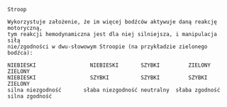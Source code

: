     Stroop
    
    Wykorzystuje założenie, że im więcej bodźców aktywuje daną reakcję motoryczną, 
    tym reakcji hemodynamiczna jest dla niej silniejsza, i manipulacja siłą 
    nie/zgodności w dwu-słowowym Stroopie (na przykładzie zielonego bodźca):
    
    NIEBIESKI                 NIEBIESKI       SZYBKI         ZIELONY      ZIELONY
    NIEBIESKI                 SZYBKI          SZYBKI         SZYBKI       ZIELONY
    silna niezgodność       słaba niezgodność neutralny  słaba zgodność silna zgodność  
